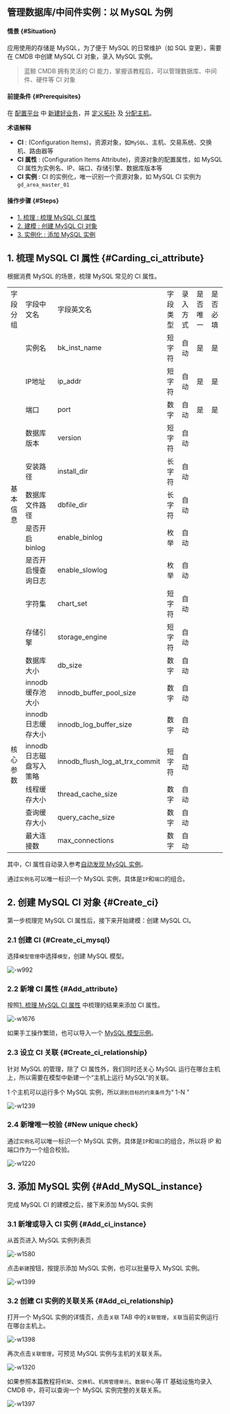 管理数据库/中间件实例：以 MySQL 为例
---

#### 情景 {#Situation}
应用使用的存储是 MySQL，为了便于 MySQL 的日常维护（如 SQL 变更），需要在 CMDB 中创建 MySQL CI 对象，录入 MySQL 实例。

> 蓝鲸 CMDB 拥有灵活的 CI 能力，掌握该教程后，可以管理数据库、中间件、硬件等 CI 对象

#### 前提条件 {#Prerequisites}
在 [配置平台](https://docs.bk.tencent.com/cmdb/) 中 [新建好业务](https://docs.bk.tencent.com/cmdb/Introduction.html#%EF%BC%881%EF%BC%89%E6%96%B0%E5%BB%BA%E4%B8%9A%E5%8A%A1)，并 [定义拓扑](https://docs.bk.tencent.com/cmdb/Introduction.html#%EF%BC%883%EF%BC%89%E5%AE%9A%E4%B9%89%E4%B8%9A%E5%8A%A1%E6%8B%93%E6%89%91) 及 [分配主机](https://docs.bk.tencent.com/cmdb/Introduction.html#%EF%BC%884%EF%BC%89%E4%B8%BB%E6%9C%BA%E8%BD%AC%E7%A7%BB)。

**术语解释**
 - **CI** : (Configuration Items)，资源对象，如`MySQL`、主机、交易系统、交换机、路由器等
 - **CI 属性** : (Configuration Items Attribute)，资源对象的配置属性，如 MySQL CI 属性为实例名、IP、端口、存储引擎、数据库版本等
 - **CI 实例** : CI 的实例化，唯一识别一个资源对象，如 MySQL CI 实例为`gd_area_master_01`

#### 操作步骤 {#Steps}
- [1. 梳理 : 梳理 MySQL CI 属性](#Carding_ci_attribute)
- [2. 建模 : 创建 MySQL CI 对象](#Create_ci)
- [3. 实例化 : 添加 MySQL 实例](#Add_MySQL_instance)

## 1. 梳理 MySQL CI 属性 {#Carding_ci_attribute}

根据消费 MySQL 的场景，梳理 MySQL 常见的 CI 属性。

<table>
   <tr>
      <td>字段分组</td>
      <td>字段中文名</td>
      <td>字段英文名</td>
      <td>字段类型</td>
      <td>录入方式</td>
      <td>是否唯一</td>
      <td>是否必填</td>
   </tr>
   <tr>
      <td rowspan=11>基本信息</td>
      <td>实例名</td>
      <td>bk_inst_name</td>
      <td>短字符</td>
      <td>自动</td>
      <td>是</td>
      <td>是</td>
   </tr>
   <tr>
      <td>IP地址</td>
      <td>ip_addr</td>
      <td>短字符</td>
      <td>自动</td>
      <td>是</td>
      <td>是</td>
   </tr>
   <tr>
      <td>端口</td>
      <td>port</td>
      <td>数字</td>
      <td>自动</td>
      <td>是</td>
      <td>是</td>
   </tr>
   <tr>
      <td>数据库版本</td>
      <td>version</td>
      <td>短字符</td>
      <td>自动</td>
      <td></td>
      <td></td>
   </tr>
   <tr>
      <td>安装路径</td>
      <td>install_dir</td>
      <td>长字符</td>
      <td>自动</td>
      <td></td>
      <td></td>
   </tr>
   <tr>
      <td>数据库文件路径</td>
      <td>dbfile_dir</td>
      <td>长字符</td>
      <td>自动</td>
      <td></td>
      <td></td>
   </tr>
   <tr>
      <td>是否开启binlog</td>
      <td>enable_binlog</td>
      <td>枚举</td>
      <td>自动</td>
      <td></td>
      <td></td>
   </tr>
   <tr>
      <td>是否开启慢查询日志</td>
      <td>enable_slowlog</td>
      <td>枚举</td>
      <td>自动</td>
      <td></td>
      <td></td>
   </tr>
   <tr>
      <td>字符集</td>
      <td>chart_set</td>
      <td>短字符</td>
      <td>自动</td>
      <td></td>
      <td></td>
   </tr>
   <tr>
      <td>存储引擎</td>
      <td>storage_engine</td>
      <td>短字符</td>
      <td>自动</td>
      <td></td>
      <td></td>
   </tr>
   <tr>
      <td>数据库大小</td>
      <td>db_size</td>
      <td>数字</td>
      <td>自动</td>
      <td></td>
      <td></td>
   </tr>
   <tr>
      <td rowspan=6>核心参数</td>
      <td>innodb缓存池大小</td>
      <td>innodb_buffer_pool_size</td>
      <td>数字</td>
      <td>自动</td>
      <td></td>
      <td></td>
   </tr>
   <tr>
      <td>innodb日志缓存大小</td>
      <td>innodb_log_buffer_size</td>
      <td>数字</td>
      <td>自动</td>
      <td></td>
      <td></td>
   </tr>
   <tr>
      <td>innodb日志磁盘写入策略</td>
      <td>innodb_flush_log_at_trx_commit</td>
      <td>短字符</td>
      <td>自动</td>
      <td></td>
      <td></td>
   </tr>
   <tr>
      <td>线程缓存大小</td>
      <td>thread_cache_size</td>
      <td>数字</td>
      <td>自动</td>
      <td></td>
      <td></td>
   </tr>
   <tr>
      <td>查询缓存大小</td>
      <td>query_cache_size</td>
      <td>数字</td>
      <td>自动</td>
      <td></td>
      <td></td>
   </tr>
   <tr>
      <td>最大连接数</td>
      <td>max_connections</td>
      <td>数字</td>
      <td>自动</td>
      <td></td>
      <td></td>
   </tr>
</table>

其中，CI 属性自动录入参考[自动发现 MySQL 实例](CMDB_CI_auto_discovery_MySQL.md)。

通过`实例名`可以唯一标识一个 MySQL 实例，具体是`IP`和`端口`的组合。

## 2. 创建 MySQL CI 对象 {#Create_ci}
第一步梳理完 MySQL CI 属性后，接下来开始建模：创建 MySQL CI。

### 2.1 创建 CI {#Create_ci_mysql}
选择`模型管理`中选择`模型`，创建 MySQL 模型。

![-w992](media/15632800013005.jpg)

### 2.2 新增 CI 属性 {#Add_attribute}
按照[1. 梳理 MySQL CI 属性](#Carding_ci_attribute) 中梳理的结果来添加 CI 属性。

![-w1676](media/15637992522730.jpg)

如果手工操作繁琐，也可以导入一个 [MySQL 模型示例](media/bk_inst_mysql.xlsx.tgz)。


### 2.3 设立 CI 关联 {#Create_ci_relationship}

针对 MySQL 的管理，除了 CI 属性外，我们同时还关心 MySQL 运行在哪台主机上，所以需要在模型中新建一个“主机上运行 MySQL”的关联。

1 个主机可以运行多个 MySQL 实例，所以`源到目标的约束条件`为“ 1-N ”

![-w1239](media/15633674736247.jpg)

### 2.4 新增唯一校验 {#New unique check}

通过`实例名`可以唯一标识一个 MySQL 实例，具体是`IP`和`端口`的组合，所以将 IP 和端口作为一个组合校验。

![-w1220](media/15633674062813.jpg)


## 3. 添加 MySQL 实例 {#Add_MySQL_instance}
完成 MySQL CI 的建模之后，接下来添加 MySQL 实例
### 3.1 新增或导入 CI 实例 {#Add_ci_instance}
从首页进入 MySQL 实例列表页

![-w1580](media/15643140385105.jpg)

点击`新建`按钮，按提示添加 MySQL 实例，也可以批量导入 MySQL 实例。

![-w1399](media/15637993409385.jpg)


### 3.2 创建 CI 实例的关联关系 {#Add_ci_relationship}

打开一个 MySQL 实例的详情页，点击`关联` TAB 中的`关联管理`，`关联`当前实例运行在哪台主机上。

![-w1398](media/15637993763312.jpg)

再次点击`关联管理`，可预览 MySQL 实例与主机的关联关系。

![-w1320](media/15643143202999.jpg)

如果参照本篇教程将`机架`、`交换机`、`机房管理单元`、`数据中心`等 IT 基础设施均录入 CMDB 中，将可以查询一个 MySQL 实例完整的关联关系。

![-w1397](media/15637996905990.jpg)


